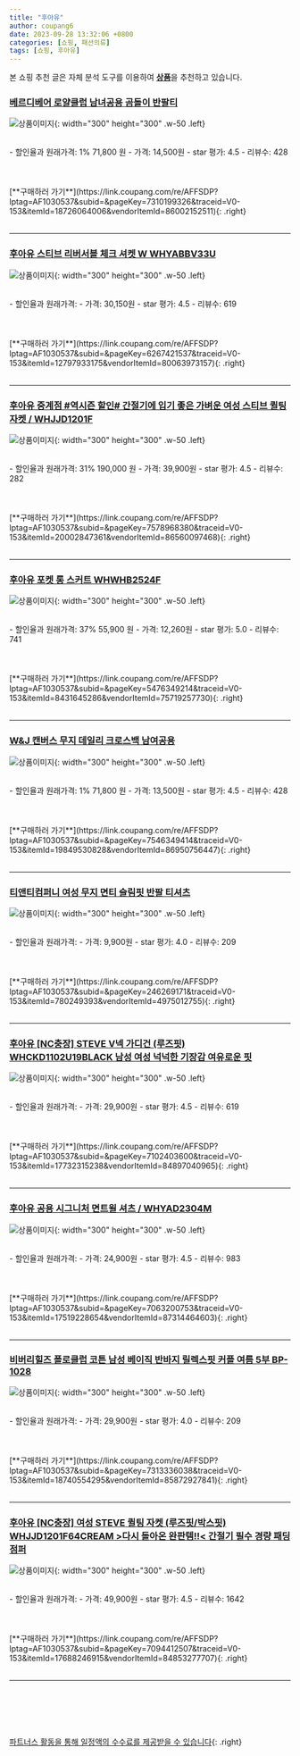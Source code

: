 ```yaml
---
title: "후아유"
author: coupang6
date: 2023-09-28 13:32:06 +0800
categories: [쇼핑, 패션의류]
tags: [쇼핑, 후아유]
---
```


본 쇼핑 추천 글은 자체 분석 도구를 이용하여 [**상품**](https://link.coupang.com/a/bao1ui)을 추천하고 있습니다.

### [베르디베어 로얄클럽 남녀공용 곰돌이 반팔티](https://link.coupang.com/re/AFFSDP?lptag=AF1030537&subid=&pageKey=7310199326&traceid=V0-153&itemId=18726064006&vendorItemId=86002152511)

![상품이미지](https://thumbnail9.coupangcdn.com/thumbnails/remote/230x230ex/image/vendor_inventory/949a/507ea9f7c17c6b5cec9833f43f0e16e14a09a3379c28300843058eef22d8.jpg){: width="300" height="300" .w-50 .left}


<br>
- 할인율과 원래가격: 1%  71,800   원
- 가격: 14,500원
- star 평가: 4.5
- 리뷰수: 428
<br>
<br>
<br>
<br>
[**구매하러 가기**](https://link.coupang.com/re/AFFSDP?lptag=AF1030537&subid=&pageKey=7310199326&traceid=V0-153&itemId=18726064006&vendorItemId=86002152511){: .right}
<br>
<br>

---

### [후아유 스티브 리버서블 체크 셔켓 W WHYABBV33U](https://link.coupang.com/re/AFFSDP?lptag=AF1030537&subid=&pageKey=6267421537&traceid=V0-153&itemId=12797933175&vendorItemId=80063973157)

![상품이미지](https://thumbnail10.coupangcdn.com/thumbnails/remote/230x230ex/image/rs_quotation_api/cfhyy3ok/b822103ab3e04233b817643091fb8fd5.jpg){: width="300" height="300" .w-50 .left}


<br>
- 할인율과 원래가격: 
- 가격: 30,150원
- star 평가: 4.5
- 리뷰수: 619
<br>
<br>
<br>
<br>
[**구매하러 가기**](https://link.coupang.com/re/AFFSDP?lptag=AF1030537&subid=&pageKey=6267421537&traceid=V0-153&itemId=12797933175&vendorItemId=80063973157){: .right}
<br>
<br>

---

### [후아유 중계점 #역시즌 할인# 간절기에 입기 좋은 가벼운 여성 스티브 퀼팅 자켓 / WHJJD1201F](https://link.coupang.com/re/AFFSDP?lptag=AF1030537&subid=&pageKey=7578968380&traceid=V0-153&itemId=20002847361&vendorItemId=86560097468)

![상품이미지](https://thumbnail8.coupangcdn.com/thumbnails/remote/230x230ex/image/vendor_inventory/4390/249023b74ea88bfc45a535e61234d333a1ea59d7795269f91fb441362e6c.jpg){: width="300" height="300" .w-50 .left}


<br>
- 할인율과 원래가격: 31%  190,000   원
- 가격: 39,900원
- star 평가: 4.5
- 리뷰수: 282
<br>
<br>
<br>
<br>
[**구매하러 가기**](https://link.coupang.com/re/AFFSDP?lptag=AF1030537&subid=&pageKey=7578968380&traceid=V0-153&itemId=20002847361&vendorItemId=86560097468){: .right}
<br>
<br>

---

### [후아유 포켓 롱 스커트 WHWHB2524F](https://link.coupang.com/re/AFFSDP?lptag=AF1030537&subid=&pageKey=5476349214&traceid=V0-153&itemId=8431645286&vendorItemId=75719257730)

![상품이미지](https://thumbnail6.coupangcdn.com/thumbnails/remote/230x230ex/image/rs_quotation_api/pz56o18g/53226bff1bdf4ee7b9d846ae3189a013.jpg){: width="300" height="300" .w-50 .left}


<br>
- 할인율과 원래가격: 37%  55,900   원
- 가격: 12,260원
- star 평가: 5.0
- 리뷰수: 741
<br>
<br>
<br>
<br>
[**구매하러 가기**](https://link.coupang.com/re/AFFSDP?lptag=AF1030537&subid=&pageKey=5476349214&traceid=V0-153&itemId=8431645286&vendorItemId=75719257730){: .right}
<br>
<br>

---

### [W&J 캔버스 무지 데일리 크로스백 남여공용](https://link.coupang.com/re/AFFSDP?lptag=AF1030537&subid=&pageKey=7546349414&traceid=V0-153&itemId=19849530828&vendorItemId=86950756447)

![상품이미지](https://thumbnail7.coupangcdn.com/thumbnails/remote/230x230ex/image/vendor_inventory/9258/2746c831c9f704d767f09428ed5acb01d05054c43c7cd60ac0f1c7b6f9db.JPG){: width="300" height="300" .w-50 .left}


<br>
- 할인율과 원래가격: 1%  71,800   원
- 가격: 13,500원
- star 평가: 4.5
- 리뷰수: 428
<br>
<br>
<br>
<br>
[**구매하러 가기**](https://link.coupang.com/re/AFFSDP?lptag=AF1030537&subid=&pageKey=7546349414&traceid=V0-153&itemId=19849530828&vendorItemId=86950756447){: .right}
<br>
<br>

---

### [티앤티컴퍼니 여성 무지 면티 슬림핏 반팔 티셔츠](https://link.coupang.com/re/AFFSDP?lptag=AF1030537&subid=&pageKey=246269171&traceid=V0-153&itemId=780249393&vendorItemId=4975012755)

![상품이미지](https://thumbnail10.coupangcdn.com/thumbnails/remote/230x230ex/image/vendor_inventory/08a5/98a6a9ab31776beebc55f531598cb4cbc713eeaf47dbab4fa1cfa4be2699.jpg){: width="300" height="300" .w-50 .left}


<br>
- 할인율과 원래가격: 
- 가격: 9,900원
- star 평가: 4.0
- 리뷰수: 209
<br>
<br>
<br>
<br>
[**구매하러 가기**](https://link.coupang.com/re/AFFSDP?lptag=AF1030537&subid=&pageKey=246269171&traceid=V0-153&itemId=780249393&vendorItemId=4975012755){: .right}
<br>
<br>

---

### [후아유 [NC충장] STEVE V넥 가디건 (루즈핏) WHCKD1102U19BLACK 남성 여성 넉넉한 기장감 여유로운 핏](https://link.coupang.com/re/AFFSDP?lptag=AF1030537&subid=&pageKey=7102403600&traceid=V0-153&itemId=17732315238&vendorItemId=84897040965)

![상품이미지](https://thumbnail7.coupangcdn.com/thumbnails/remote/230x230ex/image/vendor_inventory/c951/fbc5897f63c2a16bdc994e5c28769f700ba02d8904c46170d84cd53104e1.jpg){: width="300" height="300" .w-50 .left}


<br>
- 할인율과 원래가격: 
- 가격: 29,900원
- star 평가: 4.5
- 리뷰수: 619
<br>
<br>
<br>
<br>
[**구매하러 가기**](https://link.coupang.com/re/AFFSDP?lptag=AF1030537&subid=&pageKey=7102403600&traceid=V0-153&itemId=17732315238&vendorItemId=84897040965){: .right}
<br>
<br>

---

### [후아유 공용 시그니처 면트윌 셔츠 / WHYAD2304M](https://link.coupang.com/re/AFFSDP?lptag=AF1030537&subid=&pageKey=7063200753&traceid=V0-153&itemId=17519228654&vendorItemId=87314464603)

![상품이미지](https://thumbnail9.coupangcdn.com/thumbnails/remote/230x230ex/image/vendor_inventory/02be/8e5c0d934f0cf91cf7e5e650a6b3f2e77e794bc14a53ca6c4bca8b7ef6a4.jpg){: width="300" height="300" .w-50 .left}


<br>
- 할인율과 원래가격: 
- 가격: 24,900원
- star 평가: 4.5
- 리뷰수: 983
<br>
<br>
<br>
<br>
[**구매하러 가기**](https://link.coupang.com/re/AFFSDP?lptag=AF1030537&subid=&pageKey=7063200753&traceid=V0-153&itemId=17519228654&vendorItemId=87314464603){: .right}
<br>
<br>

---

### [비버리힐즈 폴로클럽 코튼 남성 베이직 반바지 릴렉스핏 커플 여름 5부 BP-1028](https://link.coupang.com/re/AFFSDP?lptag=AF1030537&subid=&pageKey=7313336038&traceid=V0-153&itemId=18740554295&vendorItemId=85872927841)

![상품이미지](https://thumbnail10.coupangcdn.com/thumbnails/remote/230x230ex/image/vendor_inventory/0602/0939e0b91178ae85f83bc8a7b6e107d2e02b5fd60c965ef13455d0dd323f.jpg){: width="300" height="300" .w-50 .left}


<br>
- 할인율과 원래가격: 
- 가격: 29,900원
- star 평가: 4.0
- 리뷰수: 209
<br>
<br>
<br>
<br>
[**구매하러 가기**](https://link.coupang.com/re/AFFSDP?lptag=AF1030537&subid=&pageKey=7313336038&traceid=V0-153&itemId=18740554295&vendorItemId=85872927841){: .right}
<br>
<br>

---

### [후아유 [NC충장] 여성 STEVE 퀼팅 자켓 (루즈핏/박스핏) WHJJD1201F64CREAM \>다시 돌아온 완판템!!\< 간절기 필수 경량 패딩 점퍼](https://link.coupang.com/re/AFFSDP?lptag=AF1030537&subid=&pageKey=7094412507&traceid=V0-153&itemId=17688246915&vendorItemId=84853277707)

![상품이미지](https://thumbnail10.coupangcdn.com/thumbnails/remote/230x230ex/image/vendor_inventory/d542/97947bd7986d465ecc068b5ae8b792afabc80cc9f6e97dfc6b5cb2b653a2.jpg){: width="300" height="300" .w-50 .left}


<br>
- 할인율과 원래가격: 
- 가격: 49,900원
- star 평가: 4.5
- 리뷰수: 1642
<br>
<br>
<br>
<br>
[**구매하러 가기**](https://link.coupang.com/re/AFFSDP?lptag=AF1030537&subid=&pageKey=7094412507&traceid=V0-153&itemId=17688246915&vendorItemId=84853277707){: .right}
<br>
<br>

---
<br><br><br><br><br> [파트너스 활동을 통해 일정액의 수수료를 제공받을 수 있습니다](https://link.coupang.com/a/bao1ui){: .right}
